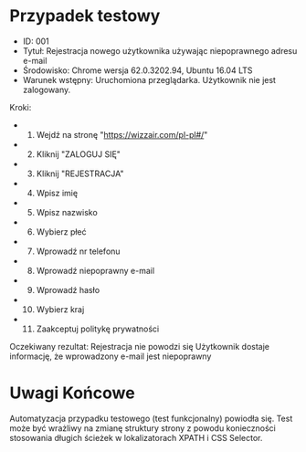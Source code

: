 #  Przypadek testowy 

* ID: 001 
* Tytuł: Rejestracja nowego użytkownika używając niepoprawnego adresu e-mail 
* Środowisko: Chrome wersja 62.0.3202.94, Ubuntu 16.04 LTS 
* Warunek wstępny: Uruchomiona przeglądarka. Użytkownik nie jest zalogowany. 


Kroki: 
* 1. Wejdź na stronę "https://wizzair.com/pl-pl#/" 
* 2. Kliknij "ZALOGUJ SIĘ" 
* 3. Kliknij "REJESTRACJA" 
* 4. Wpisz imię 
* 5. Wpisz nazwisko 
* 6. Wybierz płeć 
* 7. Wprowadź nr telefonu 
* 8. Wprowadź niepoprawny e-mail 
* 9. Wprowadź hasło 
* 10. Wybierz kraj 
* 11. Zaakceptuj politykę prywatności 

Oczekiwany rezultat: 
Rejestracja nie powodzi się Użytkownik dostaje informację, 
że wprowadzony e-mail jest niepoprawny 

# Uwagi Końcowe

Automatyzacja przypadku testowego (test funkcjonalny) powiodła się.
Test może być wrażliwy na zmianę struktury strony z powodu konieczności stosowania długich ścieżek w lokalizatorach XPATH i CSS Selector. 
 
